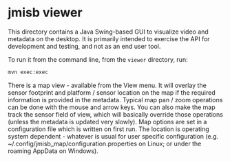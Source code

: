 # jmisb viewer

This directory contains a Java Swing-based GUI to visualize video and metadata on the desktop. It is primarily intended to exercise the API for development and testing, and not as an end user tool.

To run it from the command line, from the `viewer` directory, run:
```sh
mvn exec:exec
```

There is a map view - available from the View menu. It will overlay the sensor footprint and platform / sensor location on the map
if the required information is provided in the metadata. Typical map pan / zoom operations can be done with the mouse and arrow
keys. You can also make the map track the sensor field of view, which will basically override those operations (unless the 
metadata is updated very slowly). Map options are set in a configuration file which is written on first run. The location is 
operating system dependent - whatever is usual for user specific configuration (e.g. ~/.config/jmisb_map/configuration.properties
on Linux; or under the roaming AppData on Windows).
